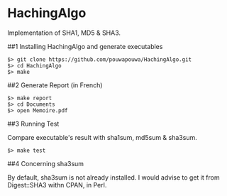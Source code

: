# HachingAlgo
Implementation of SHA1, MD5 &amp; SHA3.

##1  Installing HachingAlgo and generate executables
```
$> git clone https://github.com/pouwapouwa/HachingAlgo.git
$> cd HachingAlgo
$> make
```

##2 Generate Report (in French)
```
$> make report
$> cd Documents
$> open Memoire.pdf
```

##3 Running Test

Compare executable's result with sha1sum, md5sum & sha3sum.

```
$> make test
```

##4 Concerning sha3sum

By default, sha3sum is not already installed. I would advise to get it from Digest::SHA3 withn CPAN, in Perl.
